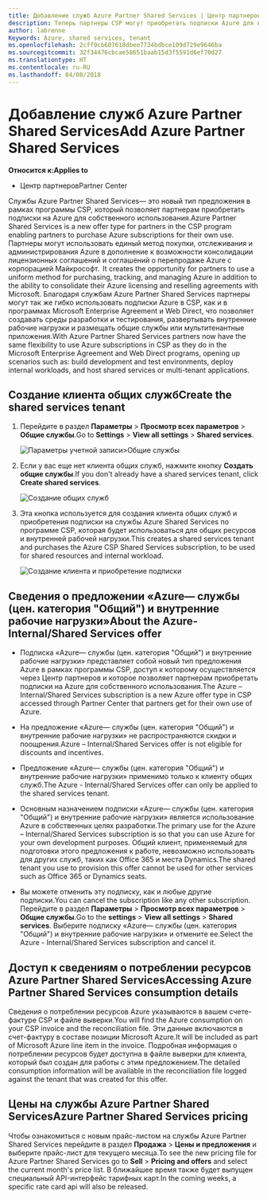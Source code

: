 ```yaml
---
title: Добавление служб Azure Partner Shared Services | Центр партнеров
description: Теперь партнеры CSP могут приобретать подписки Azure для внутреннего использования.
author: labrenne
Keywords: Azure, shared services, tenant
ms.openlocfilehash: 2cff9cb607618dbee7734bdbce109d729e9646ba
ms.sourcegitcommit: 32f34476cbcae58651baab15d3f5591d6ef70d27
ms.translationtype: HT
ms.contentlocale: ru-RU
ms.lasthandoff: 04/08/2018
---
```

# <a name="add-azure-partner-shared-services"></a><span data-ttu-id="26b71-103">Добавление служб Azure Partner Shared Services</span><span class="sxs-lookup"><span data-stu-id="26b71-103">Add Azure Partner Shared Services</span></span>

**<span data-ttu-id="26b71-104">Относится к:</span><span class="sxs-lookup"><span data-stu-id="26b71-104">Applies to</span></span>**

-  <span data-ttu-id="26b71-105">Центр партнеров</span><span class="sxs-lookup"><span data-stu-id="26b71-105">Partner Center</span></span>

<span data-ttu-id="26b71-106">Службы Azure Partner Shared Services— это новый тип предложения в рамках программы CSP, который позволяет партнерам приобретать подписки на Azure для собственного использования.</span><span class="sxs-lookup"><span data-stu-id="26b71-106">Azure Partner Shared Services is a new offer type for partners in the CSP program enabling partners to purchase Azure subscriptions for their own use.</span></span><span data-ttu-id="26b71-107"> Партнеры могут использовать единый метод покупки, отслеживания и администрирования Azure в дополнение к возможности консолидации лицензионных соглашений и соглашений о перепродаже Azure с корпорацией Майкрософт.</span><span class="sxs-lookup"><span data-stu-id="26b71-107">  It creates the opportunity for partners to use a uniform method for purchasing, tracking, and managing Azure in addition to the ability to consolidate their Azure licensing and reselling agreements with Microsoft.</span></span> <span data-ttu-id="26b71-108">Благодаря службам Azure Partner Shared Services партнеры могут так же гибко использовать подписки Azure в CSP, как и в программах Microsoft Enterprise Agreement и Web Direct, что позволяет создавать среды разработки и тестирования, развертывать внутренние рабочие нагрузки и размещать общие службы или мультитенантные приложения.</span><span class="sxs-lookup"><span data-stu-id="26b71-108">With Azure Partner Shared Services partners now have the same flexibility to use Azure subscriptions in CSP as they do in the Microsoft Enterprise Agreement and Web Direct programs, opening up scenarios such as:  build development and test environments, deploy internal workloads, and host shared services or multi-tenant applications.</span></span>  

## <a name="create-the-shared-services-tenant"></a><span data-ttu-id="26b71-109">Создание клиента общих служб</span><span class="sxs-lookup"><span data-stu-id="26b71-109">Create the shared services tenant</span></span>

1. <span data-ttu-id="26b71-110">Перейдите в раздел **Параметры** > **Просмотр всех параметров** > **Общие службы**.</span><span class="sxs-lookup"><span data-stu-id="26b71-110">Go to **Settings** > **View all settings** > **Shared services**.</span></span>

    ![**Параметры учетной записи**>**Общие службы**](images/sharedservices2.png)

2. <span data-ttu-id="26b71-112">Если у вас еще нет клиента общих служб, нажмите кнопку **Создать общие службы**.</span><span class="sxs-lookup"><span data-stu-id="26b71-112">If you don't already have a shared services tenant, click **Create shared services**.</span></span>

    ![Создание общих служб](images/sharedservices3.png)

3. <span data-ttu-id="26b71-114">Эта кнопка используется для создания клиента общих служб и приобретения подписки на службы Azure Shared Services по программе CSP, которая будет использоваться для общих ресурсов и внутренней рабочей нагрузки.</span><span class="sxs-lookup"><span data-stu-id="26b71-114">This creates a shared services tenant and purchases the Azure CSP Shared Services subscription, to be used for shared resources and internal workload.</span></span>

    ![Создание клиента и приобретение подписки](images/sharedservices5.png)

## <a name="about-the-azure--internalshared-services-offer"></a><span data-ttu-id="26b71-116">Сведения о предложении «Azure— службы (цен. категория "Общий") и внутренние рабочие нагрузки»</span><span class="sxs-lookup"><span data-stu-id="26b71-116">About the Azure- Internal/Shared Services offer</span></span>

- <span data-ttu-id="26b71-117">Подписка «Azure— службы (цен. категория "Общий") и внутренние рабочие нагрузки» представляет собой новый тип предложения Azure в рамках программы CSP, доступ к которому осуществляется через Центр партнеров и которое позволяет партнерам приобретать подписки на Azure для собственного использования.</span><span class="sxs-lookup"><span data-stu-id="26b71-117">The Azure – Internal/Shared Services subscription is a new Azure offer type in CSP accessed through Partner Center that partners get for their own use of Azure.</span></span> 

- <span data-ttu-id="26b71-118">На предложение «Azure— службы (цен. категория "Общий") и внутренние рабочие нагрузки» не распространяются скидки и поощрения.</span><span class="sxs-lookup"><span data-stu-id="26b71-118">Azure – Internal/Shared Services offer is not eligible for discounts and incentives.</span></span>

- <span data-ttu-id="26b71-119">Предложение «Azure— службы (цен. категория "Общий") и внутренние рабочие нагрузки» применимо только к клиенту общих служб.</span><span class="sxs-lookup"><span data-stu-id="26b71-119">The Azure - Internal/Shared Services offer can only be applied to the shared services tenant.</span></span>

- <span data-ttu-id="26b71-120">Основным назначением подписки «Azure— службы (цен. категория "Общий") и внутренние рабочие нагрузки» является использование Azure в собственных целях разработки.</span><span class="sxs-lookup"><span data-stu-id="26b71-120">The primary use for the Azure – Internal/Shared Services subscription is so that you can use Azure for your own development purposes.</span></span> <span data-ttu-id="26b71-121">Общий клиент, применяемый для подготовки этого предложения к работе, невозможно использовать для других служб, таких как Office 365 и места Dynamics.</span><span class="sxs-lookup"><span data-stu-id="26b71-121">The shared tenant you use to provision this offer cannot be used for other services such as Office 365 or Dynamics seats.</span></span> 

- <span data-ttu-id="26b71-122">Вы можете отменить эту подписку, как и любые другие подписки.</span><span class="sxs-lookup"><span data-stu-id="26b71-122">You can cancel the subscription like any other subscription.</span></span> <span data-ttu-id="26b71-123">Перейдите в раздел **Параметры** > **Просмотр всех параметров** > **Общие службы**.</span><span class="sxs-lookup"><span data-stu-id="26b71-123">Go to the **settings** > **View all settings** > **Shared services**.</span></span> <span data-ttu-id="26b71-124">Выберите подписку «Azure— службы (цен. категория "Общий") и внутренние рабочие нагрузки» и отмените ее.</span><span class="sxs-lookup"><span data-stu-id="26b71-124">Select the Azure - Internal/Shared Services subscription and cancel it.</span></span>

## <a name="accessing-azure-partner-shared-services-consumption-details"></a><span data-ttu-id="26b71-125">Доступ к сведениям о потреблении ресурсов Azure Partner Shared Services</span><span class="sxs-lookup"><span data-stu-id="26b71-125">Accessing Azure Partner Shared Services consumption details</span></span>

<span data-ttu-id="26b71-126">Сведения о потреблении ресурсов Azure указываются в вашем счете-фактуре CSP и файле выверки.</span><span class="sxs-lookup"><span data-stu-id="26b71-126">You will find the Azure consumption on your CSP invoice and the reconciliation file.</span></span> <span data-ttu-id="26b71-127">Эти данные включаются в счет-фактуру в составе позиции Microsoft Azure.</span><span class="sxs-lookup"><span data-stu-id="26b71-127">It will be included as part of Microsoft Azure line item in the invoice.</span></span> <span data-ttu-id="26b71-128">Подробная информация о потреблении ресурсов будет доступна в файле выверки для клиента, который был создан для работы с этим предложением.</span><span class="sxs-lookup"><span data-stu-id="26b71-128">The detailed consumption information will be available in the reconciliation file logged against the tenant that was created for this offer.</span></span> 

## <a name="azure-partner-shared-services-pricing"></a><span data-ttu-id="26b71-129">Цены на службы Azure Partner Shared Services</span><span class="sxs-lookup"><span data-stu-id="26b71-129">Azure Partner Shared Services pricing</span></span>

<span data-ttu-id="26b71-130">Чтобы ознакомиться с новым прайс-листом на службы Azure Partner Shared Services перейдите в раздел **Продажа** > **Цены и предложения** и выберите прайс-лист для текущего месяца.</span><span class="sxs-lookup"><span data-stu-id="26b71-130">To see the new pricing file for Azure Partner Shared Services go to **Sell** > **Pricing and offers** and select the current month's price list.</span></span> <span data-ttu-id="26b71-131">В ближайшее время также будет выпущен специальный API-интерфейс тарифных карт.</span><span class="sxs-lookup"><span data-stu-id="26b71-131">In the coming weeks, a specific rate card api will also be released.</span></span>


